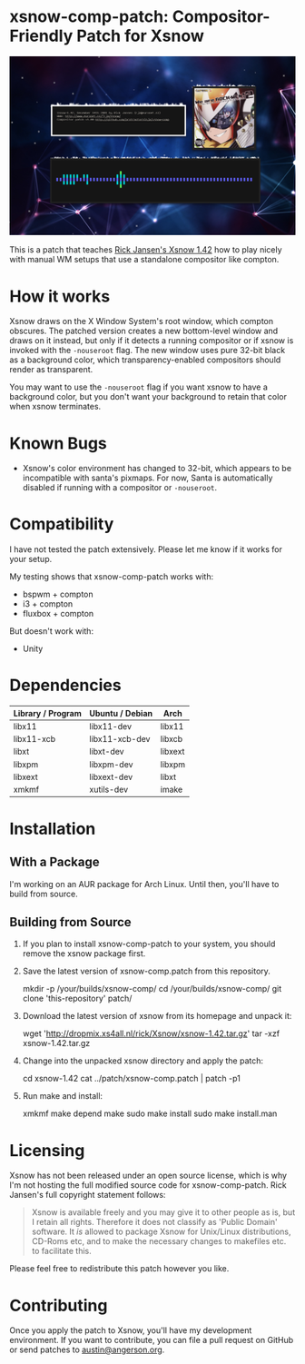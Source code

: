 xsnow-comp-patch: Compositor-Friendly Patch for Xsnow
=====================================================

![the patch in action](screenshot.png)

This is a patch that teaches [Rick Jansen's Xsnow 1.42][xsnow] how to play
nicely with manual WM setups that use a standalone compositor like compton.

[xsnow]:http://dropmix.xs4all.nl/rick/Xsnow/


How it works
============

Xsnow draws on the X Window System's root window, which compton obscures.  The
patched version creates a new bottom-level window and draws on it instead, but
only if it detects a running compositor or if xsnow is invoked with the
`-nouseroot` flag. The new window uses pure 32-bit black as a background color,
which transparency-enabled compositors should render as transparent.

You may want to use the `-nouseroot` flag if you want xsnow to have
a background color, but you don't want your background to retain that color
when xsnow terminates.


Known Bugs
==========

- Xsnow's color environment has changed to 32-bit, which appears to be
incompatible with santa's pixmaps. For now, Santa is automatically disabled
if running with a compositor or `-nouseroot`.


Compatibility
=============

I have not tested the patch extensively. Please let me know if it works for
your setup.

My testing shows that xsnow-comp-patch works with:

- bspwm + compton
- i3 + compton
- fluxbox + compton

But doesn't work with:

- Unity


Dependencies
============

Library / Program | Ubuntu / Debian |  Arch
----------------- | --------------- | -------
     libx11       |   libx11-dev    | libx11
   libx11-xcb     | libx11-xcb-dev  | libxcb
     libxt        |    libxt-dev    | libxext
     libxpm       |   libxpm-dev    | libxpm
     libxext      |   libxext-dev   |  libxt
      xmkmf       |   xutils-dev    |  imake


Installation
============

With a Package
--------------

I'm working on an AUR package for Arch Linux. Until then, you'll have to build
from source.

Building from Source
--------------------

1. If you plan to install xsnow-comp-patch to your system, you should remove the
   xsnow package first.

2. Save the latest version of xsnow-comp.patch from this repository.

    mkdir -p /your/builds/xsnow-comp/
    cd /your/builds/xsnow-comp/
    git clone 'this-repository' patch/

3. Download the latest version of xsnow from its homepage and unpack it:

    wget 'http://dropmix.xs4all.nl/rick/Xsnow/xsnow-1.42.tar.gz'
    tar -xzf xsnow-1.42.tar.gz

4. Change into the unpacked xsnow directory and apply the patch:

    cd xsnow-1.42
    cat ../patch/xsnow-comp.patch | patch -p1

5.  Run make and install:

    xmkmf
    make depend
    make
    sudo make install
    sudo make install.man


Licensing
=========

Xsnow has not been released under an open source license, which is why I'm not
hosting the full modified source code for xsnow-comp-patch. Rick Jansen's full
copyright statement follows:

> Xsnow is available freely and you may give it to other people as is,
> but I retain all rights. Therefore it does not classify as 'Public
> Domain' software. It *is* allowed to package Xsnow for Unix/Linux 
> distributions, CD-Roms etc, and to make the necessary changes to
> makefiles etc. to facilitate this.

Please feel free to redistribute this patch however you like.


Contributing
============

Once you apply the patch to Xsnow, you'll have my development environment. If
you want to contribute, you can file a pull request on GitHub or send patches
to austin@angerson.org.
